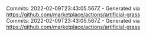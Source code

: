 Commits: 2022-02-09T23:43:05.567Z - Generated via https://github.com/marketplace/actions/artificial-grass
<br>
Commits: 2022-02-09T23:43:05.567Z - Generated via https://github.com/marketplace/actions/artificial-grass
<br>
